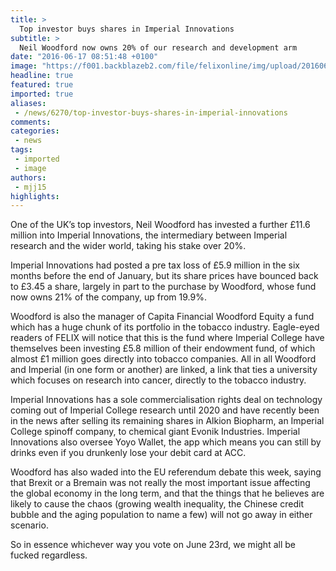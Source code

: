 ```yaml
---
title: >
  Top investor buys shares in Imperial Innovations
subtitle: >
  Neil Woodford now owns 20% of our research and development arm
date: "2016-06-17 08:51:48 +0100"
image: "https://f001.backblazeb2.com/file/felixonline/img/upload/201606171051-felix-bio.png"
headline: true
featured: true
imported: true
aliases:
 - /news/6270/top-investor-buys-shares-in-imperial-innovations
comments:
categories:
 - news
tags:
 - imported
 - image
authors:
 - mjj15
highlights:
---
```


One of the UK’s top investors, Neil Woodford has invested a further £11.6 million into Imperial Innovations, the intermediary between Imperial research and the wider world, taking his stake over 20%.

Imperial Innovations had posted a pre tax loss of £5.9 million in the six months before the end of January, but its share prices have bounced back to £3.45 a share, largely in part to the purchase by Woodford, whose fund now owns 21% of the company, up from 19.9%.

Woodford is also the manager of Capita Financial Woodford Equity a fund which has a huge chunk of its portfolio in the tobacco industry. Eagle-eyed readers of FELIX will notice that this is the fund where Imperial College have themselves been investing £5.8 million of their endowment fund, of which almost £1 million goes directly into tobacco companies. All in all Woodford and Imperial (in one form or another) are linked, a link that ties a university which focuses on research into cancer, directly to the tobacco industry.

Imperial Innovations has a sole commercialisation rights deal on technology coming out of Imperial College research until 2020 and have recently been in the news after selling its remaining shares in Alkion Biopharm, an Imperial College spinoff company, to chemical giant Evonik Industries. Imperial Innovations also oversee Yoyo Wallet, the app which means you can still by drinks even if you drunkenly lose your debit card at ACC.

Woodford has also waded into the EU referendum debate this week, saying that Brexit or a Bremain was not really the most important issue affecting the global economy in the long term, and that the things that he believes are likely to cause the chaos (growing wealth inequality, the Chinese credit bubble and the aging population to name a few) will not go away in either scenario.

So in essence whichever way you vote on June 23rd, we might all be fucked regardless.
